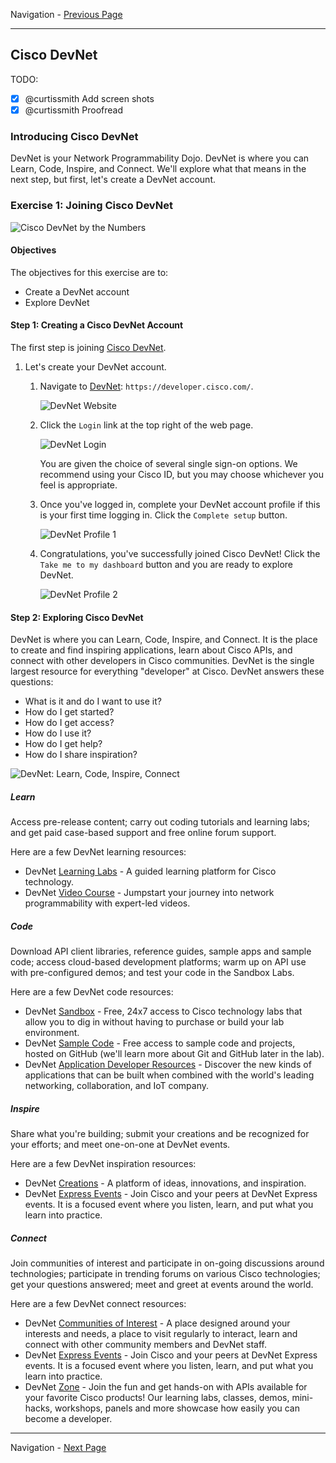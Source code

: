 Navigation - [Previous Page](LTRDEV-1100-Guide-01.md)

---

## Cisco DevNet

TODO:

- [x] @curtissmith Add screen shots
- [x] @curtissmith Proofread

### Introducing Cisco DevNet

DevNet is your Network Programmability Dojo.  DevNet is where you can Learn, Code, Inspire, and Connect.  We'll 
explore what that means in the next step, but first, let's create a DevNet account.

### Exercise 1: Joining Cisco DevNet

![Cisco DevNet by the Numbers](assets/DevNetByTheNumbers.png)

#### Objectives

The objectives for this exercise are to:

* Create a DevNet account
* Explore DevNet

#### Step 1: Creating a Cisco DevNet Account

The first step is joining [Cisco DevNet](https://developer.cisco.com/).

1. Let's create your DevNet account.
    1. Navigate to [DevNet](https://developer.cisco.com): `https://developer.cisco.com/`.
        
        ![DevNet Website](assets/DevNet-01.png)
        
    2. Click the `Login` link at the top right of the web page.
        
        ![DevNet Login](assets/DevNet-02.png)
        
        You are given the choice of several single sign-on options.  We recommend using your Cisco ID, but you may 
        choose whichever you feel is appropriate.
    
    3. Once you've logged in, complete your DevNet account profile if this is your first time logging in.  Click 
    the `Complete setup` button.
        
        ![DevNet Profile 1](assets/DevNet-03.png)
        
    4. Congratulations, you've successfully joined Cisco DevNet!  Click the `Take me to my dashboard` button and you 
    are ready to explore DevNet.
        
        ![DevNet Profile 2](assets/DevNet-04.png)

#### Step 2: Exploring Cisco DevNet

DevNet is where you can Learn, Code, Inspire, and Connect.  It is the place to create and find inspiring applications,
learn about Cisco APIs, and connect with other developers in Cisco communities.  DevNet is the single largest resource 
for everything "developer" at Cisco.  DevNet answers these questions:

* What is it and do I want to use it?
* How do I get started?
* How do I get access?
* How do I use it?
* How do I get help?
* How do I share inspiration?

![DevNet: Learn, Code, Inspire, Connect](assets/DevNetLearnCodeInspireConnect.png)

##### Learn

Access pre-release content; carry out coding tutorials and learning labs; and get paid case-based support and free 
online forum support.

Here are a few DevNet learning resources:

* DevNet [Learning Labs](https://learninglabs.cisco.com/) - A guided learning platform for Cisco technology.
* DevNet [Video Course](https://developer.cisco.com/video/net-prog-basics/) - Jumpstart your journey into network 
programmability with expert-led videos.

##### Code

Download API client libraries, reference guides, sample apps and sample code; access cloud-based development 
platforms; warm up on API use with pre-configured demos; and test your code in the Sandbox Labs.

Here are a few DevNet code resources:

* DevNet [Sandbox](https://developer.cisco.com/site/sandbox/) - Free, 24x7 access to Cisco technology labs that 
allow you to dig in without having to purchase or build your lab environment.
* DevNet [Sample Code](http://ciscodevnet.github.io/#/sample-code) - Free access to sample code and projects, hosted 
on GitHub (we'll learn more about Git and GitHub later in the lab).
* DevNet [Application Developer Resources](https://developer.cisco.com/appdev/) - Discover the new kinds of 
applications that can be built when combined with the world's leading networking, collaboration, and IoT company.

##### Inspire

Share what you're building; submit your creations and be recognized for your efforts; and meet one-on-one at DevNet 
events.

Here are a few DevNet inspiration resources:

* DevNet [Creations](https://creations.devnetcloud.com/) - A platform of ideas, innovations, and inspiration.
* DevNet [Express Events](https://developer.cisco.com/site/devnet/events-contests/events/) - Join Cisco and your 
peers at DevNet Express events.  It is a focused event where you listen, learn, and put what you learn into practice.

##### Connect

Join communities of interest and participate in on-going discussions around technologies; participate in trending 
forums on various Cisco technologies; get your questions answered; meet and greet at events around the world.

Here are a few DevNet connect resources:

* DevNet [Communities of Interest](https://developer.cisco.com/site/coi/) - A place designed around your interests 
and needs, a place to visit regularly to interact, learn and connect with other community members and DevNet staff.
* DevNet [Express Events](https://developer.cisco.com/site/devnet/events-contests/events/) - Join Cisco and your 
peers at DevNet Express events.  It is a focused event where you listen, learn, and put what you learn into practice.
* DevNet [Zone](https://www.ciscolive.com/us/activities/world-of-solutions/devnet-zone/) - Join the fun and get 
hands-on with APIs available for your favorite Cisco products!  Our learning labs, classes, demos, mini-hacks, 
workshops, panels and more showcase how easily you can become a developer.

---

Navigation - [Next Page](LTRDEV-1100-Guide-02.md)
